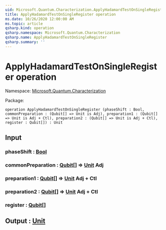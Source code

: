 ```yaml
---
uid: Microsoft.Quantum.Characterization.ApplyHadamardTestOnSingleRegister
title: ApplyHadamardTestOnSingleRegister operation
ms.date: 10/26/2020 12:00:00 AM
ms.topic: article
qsharp.kind: operation
qsharp.namespace: Microsoft.Quantum.Characterization
qsharp.name: ApplyHadamardTestOnSingleRegister
qsharp.summary: ''
---
```


# ApplyHadamardTestOnSingleRegister operation

Namespace: [Microsoft.Quantum.Characterization](xref:Microsoft.Quantum.Characterization)

Package: [](https://nuget.org/packages/)




```qsharp
operation ApplyHadamardTestOnSingleRegister (phaseShift : Bool, commonPreparation : (Qubit[] => Unit is Adj), preparation1 : (Qubit[] => Unit is Adj + Ctl), preparation2 : (Qubit[] => Unit is Adj + Ctl), register : Qubit[]) : Unit
```


## Input

### phaseShift : [Bool](xref:microsoft.quantum.lang-ref.bool)




### commonPreparation : [Qubit](xref:microsoft.quantum.lang-ref.qubit)[] => [Unit](xref:microsoft.quantum.lang-ref.unit) Adj




### preparation1 : [Qubit](xref:microsoft.quantum.lang-ref.qubit)[] => [Unit](xref:microsoft.quantum.lang-ref.unit) Adj + Ctl




### preparation2 : [Qubit](xref:microsoft.quantum.lang-ref.qubit)[] => [Unit](xref:microsoft.quantum.lang-ref.unit) Adj + Ctl




### register : [Qubit](xref:microsoft.quantum.lang-ref.qubit)[]





## Output : [Unit](xref:microsoft.quantum.lang-ref.unit)

